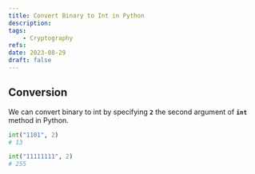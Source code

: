 ```yaml
---
title: Convert Binary to Int in Python
description: 
tags:
    - Cryptography
refs:
date: 2023-08-29
draft: false
---
```


## Conversion

We can convert binary to int by specifying **`2`** the second argument of **`int`** method in Python.

```python
int("1101", 2)
# 13

int("11111111", 2)
# 255
```